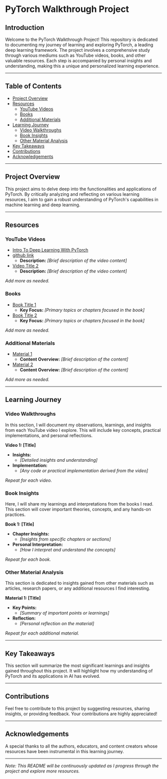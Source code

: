 # PyTorch Walkthrough Project

## Introduction

Welcome to the PyTorch Walkthrough Project! This repository is dedicated to documenting my journey of learning and exploring PyTorch, a leading deep learning framework. The project involves a comprehensive study through various mediums such as YouTube videos, books, and other valuable resources. Each step is accompanied by personal insights and understanding, making this a unique and personalized learning experience.

---

## Table of Contents

- [Project Overview](#project-overview)
- [Resources](#resources)
  - [YouTube Videos](#youtube-videos)
  - [Books](#books)
  - [Additional Materials](#additional-materials)
- [Learning Journey](#learning-journey)
  - [Video Walkthroughs](#video-walkthroughs)
  - [Book Insights](#book-insights)
  - [Other Material Analysis](#other-material-analysis)
- [Key Takeaways](#key-takeaways)
- [Contributions](#contributions)
- [Acknowledgements](#acknowledgements)

---

## Project Overview

This project aims to delve deep into the functionalities and applications of PyTorch. By critically analyzing and reflecting on various learning resources, I aim to gain a robust understanding of PyTorch's capabilities in machine learning and deep learning.

---

## Resources

### YouTube Videos

- [Intro To Deep Learning With PyTorch](https://www.youtube.com/watch?v=kY14KfZQ1TI&list=PLCC34OHNcOtpcgR9LEYSdi9r7XIbpkpK1)
- [github link](https://github.com/flatplanet/Pytorch-Tutorial-Youtube)
  - **Description:** _[Brief description of the video content]_
- [Video Title 2](<URL_PLACEHOLDER>)
  - **Description:** _[Brief description of the video content]_

*Add more as needed.*

### Books

- [Book Title 1](<URL_PLACEHOLDER>)
  - **Key Focus:** _[Primary topics or chapters focused in the book]_
- [Book Title 2](<URL_PLACEHOLDER>)
  - **Key Focus:** _[Primary topics or chapters focused in the book]_

*Add more as needed.*

### Additional Materials

- [Material 1](<URL_PLACEHOLDER>)
  - **Content Overview:** _[Brief description of the content]_
- [Material 2](<URL_PLACEHOLDER>)
  - **Content Overview:** _[Brief description of the content]_

*Add more as needed.*

---

## Learning Journey

### Video Walkthroughs

In this section, I will document my observations, learnings, and insights from each YouTube video I explore. This will include key concepts, practical implementations, and personal reflections.

**Video 1: [Title]**
- **Insights:** 
  - _[Detailed insights and understanding]_
- **Implementation:** 
  - _[Any code or practical implementation derived from the video]_

*Repeat for each video.*

### Book Insights

Here, I will share my learnings and interpretations from the books I read. This section will cover important theories, concepts, and any hands-on practices.

**Book 1: [Title]**
- **Chapter Insights:** 
  - _[Insights from specific chapters or sections]_
- **Personal Interpretation:** 
  - _[How I interpret and understand the concepts]_

*Repeat for each book.*

### Other Material Analysis

This section is dedicated to insights gained from other materials such as articles, research papers, or any additional resources I find interesting.

**Material 1: [Title]**
- **Key Points:** 
  - _[Summary of important points or learnings]_
- **Reflection:** 
  - _[Personal reflection on the material]_

*Repeat for each additional material.*

---

## Key Takeaways

This section will summarize the most significant learnings and insights gained throughout this project. It will highlight how my understanding of PyTorch and its applications in AI has evolved.

---

## Contributions

Feel free to contribute to this project by suggesting resources, sharing insights, or providing feedback. Your contributions are highly appreciated!

---

## Acknowledgements

A special thanks to all the authors, educators, and content creators whose resources have been instrumental in this learning journey.

---

*Note: This README will be continuously updated as I progress through the project and explore more resources.*
